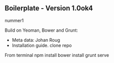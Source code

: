 ## Boilerplate - Version 1.0ok4
nummer1

Build on Yeoman, Bower and Grunt:

* Meta data: Johan Roug
* Installation guide.
clone repo

From terminal
npm install
bower install
grunt serve
